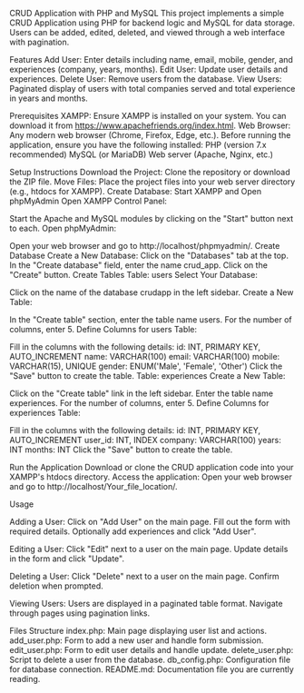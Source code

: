 CRUD Application with PHP and MySQL
This project implements a simple CRUD Application using PHP for backend logic and MySQL for data storage. Users can be added, edited, deleted, and viewed through a web interface with pagination.


Features
Add User: Enter details including name, email, mobile, gender, and experiences (company, years, months).
Edit User: Update user details and experiences.
Delete User: Remove users from the database.
View Users: Paginated display of users with total companies served and total experience in years and months.

Prerequisites
XAMPP: Ensure XAMPP is installed on your system. You can download it from https://www.apachefriends.org/index.html.
Web Browser: Any modern web browser (Chrome, Firefox, Edge, etc.).
Before running the application, ensure you have the following installed:
PHP (version 7.x recommended)
MySQL (or MariaDB)
Web server (Apache, Nginx, etc.)

Setup Instructions
Download the Project:
Clone the repository or download the ZIP file.
Move Files:
Place the project files into your web server directory (e.g., htdocs for XAMPP).
Create Database:
Start XAMPP and Open phpMyAdmin
Open XAMPP Control Panel:

Start the Apache and MySQL modules by clicking on the "Start" button next to each.
Open phpMyAdmin:

Open your web browser and go to http://localhost/phpmyadmin/.
Create Database
Create a New Database:
Click on the "Databases" tab at the top.
In the "Create database" field, enter the name crud_app.
Click on the "Create" button.
Create Tables
Table: users
Select Your Database:

Click on the name of the database crudapp in the left sidebar.
Create a New Table:

In the "Create table" section, enter the table name users.
For the number of columns, enter 5.
Define Columns for users Table:

Fill in the columns with the following details:
id: INT, PRIMARY KEY, AUTO_INCREMENT
name: VARCHAR(100)
email: VARCHAR(100)
mobile: VARCHAR(15), UNIQUE
gender: ENUM('Male', 'Female', 'Other')
Click the "Save" button to create the table.
Table: experiences
Create a New Table:

Click on the "Create table" link in the left sidebar.
Enter the table name experiences.
For the number of columns, enter 5.
Define Columns for experiences Table:

Fill in the columns with the following details:
id: INT, PRIMARY KEY, AUTO_INCREMENT
user_id: INT, INDEX
company: VARCHAR(100)
years: INT
months: INT
Click the "Save" button to create the table.

Run the Application
Download or clone the CRUD application code into your XAMPP's htdocs directory.
Access the application:
Open your web browser and go to http://localhost/Your_file_location/.

Usage

Adding a User:
Click on "Add User" on the main page.
Fill out the form with required details.
Optionally add experiences and click "Add User".

Editing a User:
Click "Edit" next to a user on the main page.
Update details in the form and click "Update".

Deleting a User:
Click "Delete" next to a user on the main page.
Confirm deletion when prompted.

Viewing Users:
Users are displayed in a paginated table format.
Navigate through pages using pagination links.

Files Structure
index.php: Main page displaying user list and actions.
add_user.php: Form to add a new user and handle form submission.
edit_user.php: Form to edit user details and handle update.
delete_user.php: Script to delete a user from the database.
db_config.php: Configuration file for database connection.
README.md: Documentation file you are currently reading.
